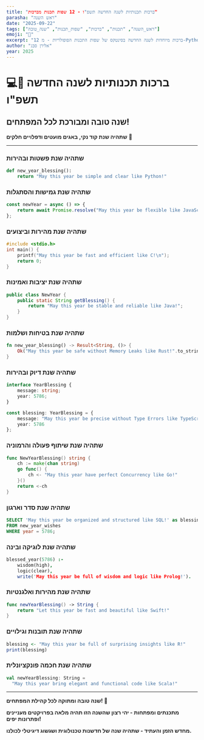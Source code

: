 ```yaml
---
title: "ברכות תכנותיות לשנה החדשה תשפ"ו - 12 שפות תכנות מברכות"
parasha: "ראש השנה"
date: "2025-09-22"
tags: ["ראש_השנה", "תכנות", "ברכות", "שפות_תכנות", "שנה_טובה"]
emoji: "🍎"
excerpt: "12 ברכות מיוחדות לשנה החדשה בסינטקס של שפות התכנות הפופולריות - מ-Python ועד Rust"
author: "אלירן סבג"
year: 2025
---
```


# 💻🍎 ברכות תכנותיות לשנה החדשה תשפ"ו

## שנה טובה ומבורכת לכל המפתחים! 

**שתהיה שנת קוד נקי, באגים מועטים ודפלויים חלקים** 🚀

---

### שתהיה שנת פשטות ובהירות
```python
def new_year_blessing():
    return "May this year be simple and clear like Python!"
```

### שתהיה שנת גמישות והסתגלות  
```javascript
const newYear = async () => {
    return await Promise.resolve("May this year be flexible like JavaScript!");
};
```

### שתהיה שנת מהירות וביצועים
```c
#include <stdio.h>
int main() {
    printf("May this year be fast and efficient like C!\n");
    return 0;
}
```

### שתהיה שנת יציבות ואמינות
```java
public class NewYear {
    public static String getBlessing() {
        return "May this year be stable and reliable like Java!";
    }
}
```

### שתהיה שנת בטיחות ושלמות
```rust
fn new_year_blessing() -> Result<String, ()> {
    Ok("May this year be safe without Memory Leaks like Rust!".to_string())
}
```

### שתהיה שנת דיוק ובהירות
```typescript
interface YearBlessing {
    message: string;
    year: 5786;
}

const blessing: YearBlessing = {
    message: "May this year be precise without Type Errors like TypeScript!",
    year: 5786
};
```

### שתהיה שנת שיתוף פעולה והרמוניה
```go
func NewYearBlessing() string {
    ch := make(chan string)
    go func() {
        ch <- "May this year have perfect Concurrency like Go!"
    }()
    return <-ch
}
```

### שתהיה שנת סדר וארגון
```sql
SELECT 'May this year be organized and structured like SQL!' as blessing
FROM new_year_wishes 
WHERE year = 5786;
```

### שתהיה שנת לוגיקה ובינה
```prolog
blessed_year(5786) :- 
    wisdom(high), 
    logic(clear),
    write('May this year be full of wisdom and logic like Prolog!').
```

### שתהיה שנת מהירות ואלגנטיות
```swift
func newYearBlessing() -> String {
    return "Let this year be fast and beautiful like Swift!"
}
```

### שתהיה שנת תובנות וגילויים
```r
blessing <- "May this year be full of surprising insights like R!"
print(blessing)
```

### שתהיה שנת חכמה פונקציונלית
```scala
val newYearBlessing: String = 
  "May this year bring elegant and functional code like Scala!"
```

---

**שנה טובה ומתוקה לכל קהילת המפתחים! 🎊**

**מתכנתים ומפתחות - יהי רצון שהשנה הזו תהיה מלאה בפרויקטים מעניינים ופתרונות יפים!**

**מחדש הזמן והעתיד - שתהיה שנה של חדשנות טכנולוגית ושגשוג דיגיטלי לכולנו.**